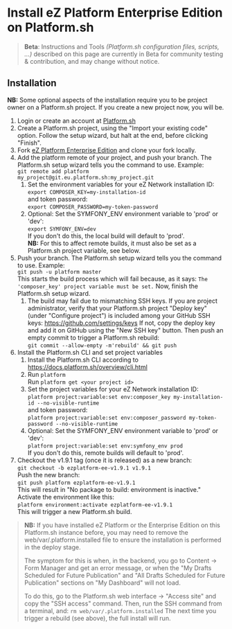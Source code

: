 # Install eZ Platform Enterprise Edition on Platform.sh

> **Beta**: Instructions and Tools *(Platform.sh configuration files, scripts, ...)* described on this page are currently in Beta for community testing & contribution, and may change without notice.

## Installation
**NB:** Some optional aspects of the installation require you to be project owner on a Platform.sh project. If you create a new project now, you will be.

1. Login or create an account at [Platform.sh](https://platform.sh)
1. Create a Platform.sh project, using the "Import your existing code" option. Follow the setup wizard, but halt at the end, before clicking "Finish".
1. Fork [eZ Platform Enterprise Edition](https://github.com/ezsystems/ezplatform-ee/) and clone your fork locally.
1. Add the platform remote of your project, and push your branch. The Platform.sh setup wizard tells you the command to use. Example:  
   `git remote add platform my_project@git.eu.platform.sh:my_project.git`
   1. Set the environment variables for your eZ Network installation ID:  
      `export COMPOSER_KEY=my-installation-id`  
      and token password:  
      `export COMPOSER_PASSWORD=my-token-password`
   1. Optional: Set the SYMFONY_ENV environment variable to 'prod' or 'dev':  
      `export SYMFONY_ENV=dev`  
      If you don't do this, the local build will default to 'prod'.  
      **NB:** For this to affect remote builds, it must also be set as a Platform.sh project variable, see below.
1. Push your branch. The Platform.sh setup wizard tells you the command to use. Example:  
   `git push -u platform master`  
   This starts the build process which will fail because, as it says: `The 'composer_key' project variable must be set.`
   Now, finish the Platform.sh setup wizard.
   1. The build may fail due to mismatching SSH keys. If you are project administrator, verify that your Platform.sh project "Deploy key" (under "Configure project") is included among your GitHub SSH keys: https://github.com/settings/keys If not, copy the deploy key and add it on GitHub using the "New SSH key" button. Then push an empty commit to trigger a Platform.sh rebuild:  
      `git commit --allow-empty -m'rebuild' && git push`
1. Install the Platform.sh CLI and set project variables
   1. Install the Platform.sh CLI according to https://docs.platform.sh/overview/cli.html
   1. Run `platform`  
      Run `platform get <your project id>`
   1. Set the project variables for your eZ Network installation ID:  
      `platform project:variable:set env:composer_key my-installation-id --no-visible-runtime`  
      and token password:  
      `platform project:variable:set env:composer_password my-token-password --no-visible-runtime`
   1. Optional: Set the SYMFONY_ENV environment variable to 'prod' or 'dev':  
      `platform project:variable:set env:symfony_env prod`  
      If you don't do this, remote builds will default to 'prod'.
1. Checkout the v1.9.1 tag (once it is released) as a new branch:  
   `git checkout -b ezplatform-ee-v1.9.1 v1.9.1`  
   Push the new branch:  
   `git push platform ezplatform-ee-v1.9.1`  
   This will result in "No package to build: environment is inactive." Activate the environment like this:  
   `platform environment:activate ezplatform-ee-v1.9.1`  
   This will trigger a new Platform.sh build.

> **NB:** If you have installed eZ Platform or the Enterprise Edition on this Platform.sh instance before, you may need to remove the web/var/.platform.installed file to ensure the installation is performed in the deploy stage.
>
> The symptom for this is when, in the backend, you go to Content -> Form Manager and get an error message, or when the "My Drafts Scheduled for Future Publication" and "All Drafts Scheduled for Future Publication" sections on "My Dashboard" will not load.
>
> To do this, go to the Platform.sh web interface -> "Access site" and copy the "SSH access" command. Then, run the SSH command from a terminal, and:
> `rm web/var/.platform.installed`
> The next time you trigger a rebuild (see above), the full install will run.
